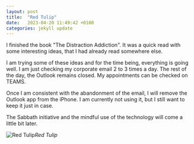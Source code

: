 ```yaml
---
layout: post
title:  "Red Tulip"
date:   2023-04-20 11:49:42 +0100
categories: jekyll update
---
```

I finished the book "The Distraction Addiction". It was a quick read with some interesting ideas, that I had already read somewhere else.  

I am trying some of these ideas and for the time being, everything is going well. I am just checking my corporate email 2 to 3 times a day. The rest of the day, the Outlook remains closed. My appointments can be checked on TEAMS.  

Once I am consistent with the abandonment of the email, I will remove the Outlook app from the iPhone. I am currently not using it, but I still want to keep it just in case.  

The Sabbath initiative and the mindful use of the technology will come a little bit later.


![Red Tulip](https://lh3.googleusercontent.com/PQzMHOrUiPl_X9InzabbXhfpnE5VQo4d7kvDaf6bLvgt5xLJRqdO9fhKra0powunqfpHUG3welC_nnGcFw9d4ZB2dN8TEJgb6TPD3VYwzyuXLI57HQyKYcB-LcsRSKGFdx6PkxfJLQ=w2400)*Red Tulip*&nbsp;



[jekyll-docs]: https://jekyllrb.com/docs/home
[jekyll-gh]:   https://github.com/jekyll/jekyll
[jekyll-talk]: https://talk.jekyllrb.com/


